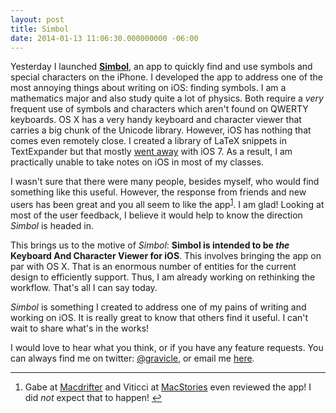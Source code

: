 ```yaml
---
layout: post
title: Simbol
date: 2014-01-13 11:06:30.000000000 -06:00
---
```

Yesterday I launched <a href="http://culturedpixel.com/simbol/"><strong>Simbol</strong></a>, an app to quickly find and use symbols and special characters on the iPhone. I developed the app to address one of the most annoying things about writing on iOS: finding symbols. I am a mathematics major and also study quite a lot of physics. Both require a <em>very</em> frequent use of symbols and characters which aren't found on QWERTY keyboards. OS X has a very handy keyboard and character viewer that carries a big chunk of the Unicode library. However, iOS has nothing that comes even remotely close. I created a library of LaTeX snippets in TextExpander but that mostly <a href="http://smilesoftware.com/blog/entry/how-ios-7-affects-textexpander-touch">went away</a> with iOS 7. As a result, I am practically unable to take notes on iOS in most of my classes.

I wasn't sure that there were many people, besides myself, who would find something like this useful. However, the response from friends and new users has been great and you all seem to like the app<sup id="fnref-759:fn-1"><a href="#fn-759:fn-1" rel="footnote">1</a></sup>. I am glad! Looking at most of the user feedback, I believe it would help to know the direction <em>Simbol</em> is headed in.

This brings us to the motive of <em>Simbol</em>: <strong>Simbol is intended to be <em>the</em> Keyboard And Character Viewer for iOS</strong>. This involves bringing the app on par with OS X. That is an enormous number of entities for the current design to efficiently support. Thus, I am already working on rethinking the workflow. That's all I can say today.

<em>Simbol</em> is something I created to address one of my pains of writing and working on iOS. It is really great to know that others find it useful. I can't wait to share what's in the works!

I would love to hear what you think, or if you have any feature requests. You can always find me on twitter: <a href="https://twitter.com/gravicle">@gravicle</a>, or email me <a href="mailto:gravicle@gmail.com">here</a>.

<div class="footnotes">
<hr />
<ol>

<li id="fn-759:fn-1">
Gabe at <a href="http://www.macdrifter.com/2014/01/simbol-for-iphone.html">Macdrifter</a> and Viticci at <a href="http://www.macstories.net/reviews/simbol-for-iphone/">MacStories</a> even reviewed the app! I did <em>not</em> expect that to happen!&#160;<a href="#fnref-759:fn-1" rev="footnote">&#8617;</a>
</li>

</ol>
</div>
